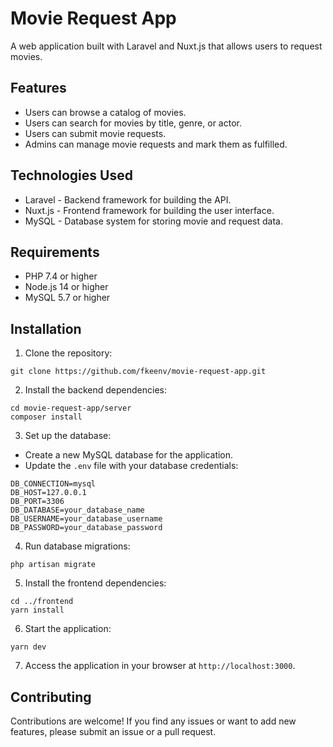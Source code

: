 # Movie Request App

A web application built with Laravel and Nuxt.js that allows users to request movies.

## Features

- Users can browse a catalog of movies.
- Users can search for movies by title, genre, or actor.
- Users can submit movie requests.
- Admins can manage movie requests and mark them as fulfilled.

## Technologies Used

- Laravel - Backend framework for building the API.
- Nuxt.js - Frontend framework for building the user interface.
- MySQL - Database system for storing movie and request data.

## Requirements

- PHP 7.4 or higher
- Node.js 14 or higher
- MySQL 5.7 or higher

## Installation

1. Clone the repository:

```
git clone https://github.com/fkeenv/movie-request-app.git
```

2. Install the backend dependencies:

```
cd movie-request-app/server
composer install
```

3. Set up the database:

- Create a new MySQL database for the application.
- Update the `.env` file with your database credentials:

```
DB_CONNECTION=mysql
DB_HOST=127.0.0.1
DB_PORT=3306
DB_DATABASE=your_database_name
DB_USERNAME=your_database_username
DB_PASSWORD=your_database_password
```

4. Run database migrations:

```
php artisan migrate
```

5. Install the frontend dependencies:

```
cd ../frontend
yarn install
```

6. Start the application:

```
yarn dev
```

7. Access the application in your browser at `http://localhost:3000`.

## Contributing

Contributions are welcome! If you find any issues or want to add new features, please submit an issue or a pull request.
